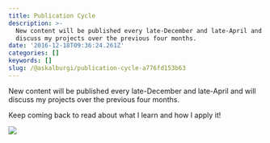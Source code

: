 ```yaml
---
title: Publication Cycle
description: >-
  New content will be published every late-December and late-April and will
  discuss my projects over the previous four months.
date: '2016-12-18T09:36:24.261Z'
categories: []
keywords: []
slug: /@askalburgi/publication-cycle-a776fd153b63
---
```


New content will be published every late-December and late-April and will discuss my projects over the previous four months.

Keep coming back to read about what I learn and how I apply it!

![](https://cdn-images-1.medium.com/max/1200/1*kfzUHjcSjaPdR7hrGHNvJA.jpeg)